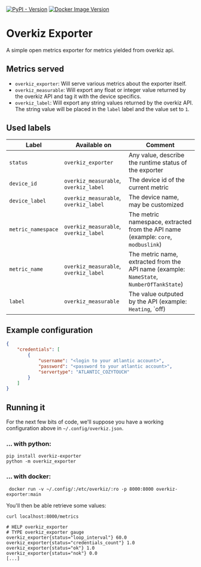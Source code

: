 [![PyPI - Version](https://img.shields.io/pypi/v/overkiz-exporter)](https://pypi.org/project/overkiz-exporter/) [![Docker Image Version](https://img.shields.io/docker/v/jaesivsm/overkiz-exporter)](https://hub.docker.com/r/jaesivsm/overkiz-exporter/tags)

# Overkiz Exporter

A simple open metrics exporter for metrics yielded from overkiz api.

## Metrics served

* `overkiz_exporter`: Will serve various metrics about the exporter itself.
* `overkiz_measurable`: Will export any float or integer value returned by the overkiz API and tag it with the device specifics.
* `overkiz_label`: Will export any string values returned by the overkiz API. The string value will be placed in the `label` label and the value set to `1`.

## Used labels

| Label              | Available on                          | Comment                                                                                  |
|--------------------|---------------------------------------|------------------------------------------------------------------------------------------|
| `status`           | `overkiz_exporter`                    | Any value, describe the runtime status of the exporter                                   |
| `device_id`        | `overkiz_measurable`, `overkiz_label` | The device id of the current metric                                                      |
| `device_label`     | `overkiz_measurable`, `overkiz_label` | The device name, may be customized                                                       |
| `metric_namespace` | `overkiz_measurable`, `overkiz_label` | The metric namespace, extracted from the API name (example: `core`, `modbuslink`)        |
| `metric_name`      | `overkiz_measurable`, `overkiz_label` | The metric name, extracted from the API name (example: `NameState`, `NumberOfTankState`) |
| `label`            | `overkiz_measurable`                  | The value outputed by the API (example: `Heating`, `off)                                 |

## Example configuration

```json
{
    "credentials": [
        {
            "username": "<login to your atlantic account>",
            "password": "<password to your atlantic account>",
            "servertype": "ATLANTIC_COZYTOUCH"
        }
    ]
}
```

## Running it

For the next few bits of code, we'll suppose you have a working configuration above in `~/.config/overkiz.json`.

### ... with python:

```shell
pip install overkiz-exporter
python -m overkiz_exporter
```

### ... with docker:

```shell
 docker run -v ~/.config/:/etc/overkiz/:ro -p 8000:8000 overkiz-exporter:main
```

You'll then be able retrieve some values:

```shell
curl localhost:8000/metrics

# HELP overkiz_exporter
# TYPE overkiz_exporter gauge
overkiz_exporter{status="loop_interval"} 60.0
overkiz_exporter{status="credentials_count"} 1.0
overkiz_exporter{status="ok"} 1.0
overkiz_exporter{status="nok"} 0.0
[...]
```
